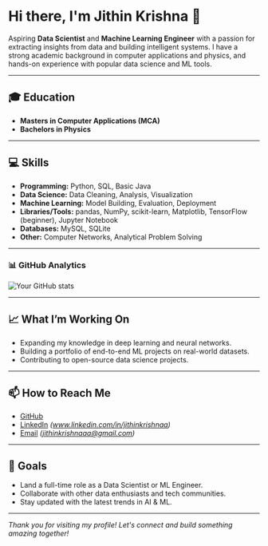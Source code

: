 # Hi there, I'm Jithin Krishna 👋

Aspiring **Data Scientist** and **Machine Learning Engineer** with a passion for extracting insights from data and building intelligent systems. I have a strong academic background in computer applications and physics, and hands-on experience with popular data science and ML tools.

---

## 🎓 Education

- **Masters in Computer Applications (MCA)**
- **Bachelors in Physics**

---

## 💻 Skills

- **Programming:** Python, SQL, Basic Java
- **Data Science:** Data Cleaning, Analysis, Visualization
- **Machine Learning:** Model Building, Evaluation, Deployment
- **Libraries/Tools:** pandas, NumPy, scikit-learn, Matplotlib, TensorFlow (beginner), Jupyter Notebook
- **Databases:** MySQL, SQLite
- **Other:** Computer Networks, Analytical Problem Solving

---

### 📊 GitHub Analytics

![Your GitHub stats](https://github-readme-stats.vercel.app/api?username=JithinKrishna-Off&show_icons=true&include_all_commits=true&count_private=true&theme=radical)



---

## 📈 What I’m Working On

- Expanding my knowledge in deep learning and neural networks.
- Building a portfolio of end-to-end ML projects on real-world datasets.
- Contributing to open-source data science projects.

---

## 📫 How to Reach Me

- [GitHub](https://github.com/JithinKrishna-Off)
- [LinkedIn](#) *(www.linkedin.com/in/jithinkrishnaa)*
- [Email](#) *(jithinkrishnaaa@gmail.com)*

---

## 🚀 Goals

- Land a full-time role as a Data Scientist or ML Engineer.
- Collaborate with other data enthusiasts and tech communities.
- Stay updated with the latest trends in AI & ML.

---

*Thank you for visiting my profile! Let's connect and build something amazing together!*
